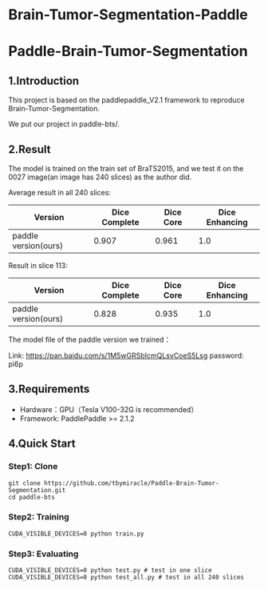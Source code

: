 # Brain-Tumor-Segmentation-Paddle

# Paddle-Brain-Tumor-Segmentation

## 1.Introduction
This project is based on the paddlepaddle_V2.1 framework to reproduce Brain-Tumor-Segmentation.  

We put our project in paddle-bts/.
## 2.Result

The model is trained on the train set of BraTS2015, and we test it on the 0027 image(an image has 240 slices) as the author did.

Average result in all 240 slices:

 Version | Dice Complete | Dice Core | Dice Enhancing
 ---- | ----- | -----  | -----
 paddle version(ours) | 0.907|  0.961 | 1.0
 
 Result in slice 113:
 
  Version | Dice Complete | Dice Core | Dice Enhancing
 ---- | ----- | -----  | -----
 paddle version(ours) | 0.828|  0.935 | 1.0
 

The model file of the paddle version we trained：

Link: https://pan.baidu.com/s/1M5wGRSbIcmQLsvCoeS5Lsg password: pi6p


## 3.Requirements

 * Hardware：GPU（Tesla V100-32G is recommended）
 * Framework:  PaddlePaddle >= 2.1.2


## 4.Quick Start

### Step1: Clone

``` 
git clone https://github.com/tbymiracle/Paddle-Brain-Tumor-Segmentation.git
cd paddle-bts
``` 

### Step2: Training

```  
CUDA_VISIBLE_DEVICES=0 python train.py
```  
### Step3: Evaluating

```  
CUDA_VISIBLE_DEVICES=0 python test.py # test in one slice
CUDA_VISIBLE_DEVICES=0 python test_all.py # test in all 240 slices
```  
